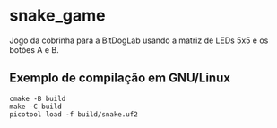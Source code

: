 # snake_game

Jogo da cobrinha para a BitDogLab usando a
matriz de LEDs 5x5 e os botões A e B.

## Exemplo de compilação em GNU/Linux

```
cmake -B build
make -C build
picotool load -f build/snake.uf2
```
